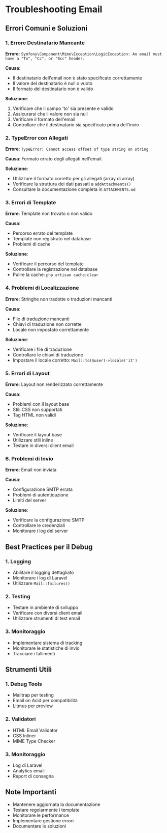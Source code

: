 # Troubleshooting Email

## Errori Comuni e Soluzioni

### 1. Errore Destinatario Mancante
**Errore**: `Symfony\Component\Mime\Exception\LogicException: An email must have a "To", "Cc", or "Bcc" header.`

**Causa**: 
- Il destinatario dell'email non è stato specificato correttamente
- Il valore del destinatario è null o vuoto
- Il formato del destinatario non è valido

**Soluzione**:
1. Verificare che il campo 'to' sia presente e valido
2. Assicurarsi che il valore non sia null
3. Verificare il formato dell'email
4. Controllare che il destinatario sia specificato prima dell'invio

### 2. TypeError con Allegati
**Errore**: `TypeError: Cannot access offset of type string on string`

**Causa**: Formato errato degli allegati nell'email.

**Soluzione**: 
- Utilizzare il formato corretto per gli allegati (array di array)
- Verificare la struttura dei dati passati a `addAttachments()`
- Consultare la documentazione completa in `ATTACHMENTS.md`

### 3. Errori di Template
**Errore**: Template non trovato o non valido

**Causa**: 
- Percorso errato del template
- Template non registrato nel database
- Problemi di cache

**Soluzione**:
- Verificare il percorso del template
- Controllare la registrazione nel database
- Pulire la cache: `php artisan cache:clear`

### 4. Problemi di Localizzazione
**Errore**: Stringhe non tradotte o traduzioni mancanti

**Causa**:
- File di traduzione mancanti
- Chiavi di traduzione non corrette
- Locale non impostato correttamente

**Soluzione**:
- Verificare i file di traduzione
- Controllare le chiavi di traduzione
- Impostare il locale corretto: `Mail::to($user)->locale('it')`

### 5. Errori di Layout
**Errore**: Layout non renderizzato correttamente

**Causa**:
- Problemi con il layout base
- Stili CSS non supportati
- Tag HTML non validi

**Soluzione**:
- Verificare il layout base
- Utilizzare stili inline
- Testare in diversi client email

### 6. Problemi di Invio
**Errore**: Email non inviata

**Causa**:
- Configurazione SMTP errata
- Problemi di autenticazione
- Limiti del server

**Soluzione**:
- Verificare la configurazione SMTP
- Controllare le credenziali
- Monitorare i log del server

## Best Practices per il Debug

### 1. Logging
- Abilitare il logging dettagliato
- Monitorare i log di Laravel
- Utilizzare `Mail::failures()`

### 2. Testing
- Testare in ambiente di sviluppo
- Verificare con diversi client email
- Utilizzare strumenti di test email

### 3. Monitoraggio
- Implementare sistema di tracking
- Monitorare le statistiche di invio
- Tracciare i fallimenti

## Strumenti Utili

### 1. Debug Tools
- Mailtrap per testing
- Email on Acid per compatibilità
- Litmus per preview

### 2. Validatori
- HTML Email Validator
- CSS Inliner
- MIME Type Checker

### 3. Monitoraggio
- Log di Laravel
- Analytics email
- Report di consegna

## Note Importanti
- Mantenere aggiornata la documentazione
- Testare regolarmente i template
- Monitorare le performance
- Implementare gestione errori
- Documentare le soluzioni 
